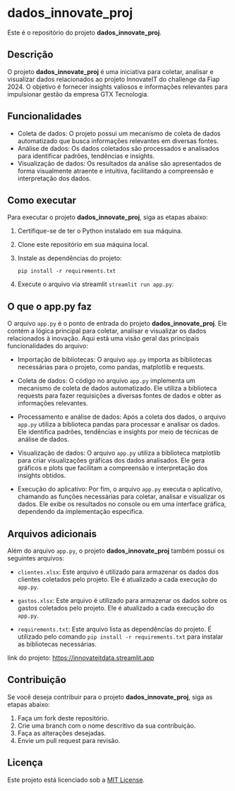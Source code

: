 # dados_innovate_proj

Este é o repositório do projeto **dados_innovate_proj**.

## Descrição

O projeto **dados_innovate_proj** é uma iniciativa para coletar, analisar e visualizar dados relacionados ao projeto InnovateIT do challenge da Fiap 2024. O objetivo é fornecer insights valiosos e informações relevantes para impulsionar gestão da empresa GTX Tecnologia.

## Funcionalidades

- Coleta de dados: O projeto possui um mecanismo de coleta de dados automatizado que busca informações relevantes em diversas fontes.
- Análise de dados: Os dados coletados são processados e analisados para identificar padrões, tendências e insights.
- Visualização de dados: Os resultados da análise são apresentados de forma visualmente atraente e intuitiva, facilitando a compreensão e interpretação dos dados.

## Como executar

Para executar o projeto **dados_innovate_proj**, siga as etapas abaixo:

1. Certifique-se de ter o Python instalado em sua máquina.
2. Clone este repositório em sua máquina local.

3. Instale as dependências do projeto:
    ```
    pip install -r requirements.txt
    ```
4. Execute o arquivo via streamlit `streamlit run app.py`:


## O que o app.py faz

O arquivo `app.py` é o ponto de entrada do projeto **dados_innovate_proj**. Ele contém a lógica principal para coletar, analisar e visualizar os dados relacionados à inovação. Aqui está uma visão geral das principais funcionalidades do arquivo:

- Importação de bibliotecas: O arquivo `app.py` importa as bibliotecas necessárias para o projeto, como pandas, matplotlib e requests.

- Coleta de dados: O código no arquivo `app.py` implementa um mecanismo de coleta de dados automatizado. Ele utiliza a biblioteca requests para fazer requisições a diversas fontes de dados e obter as informações relevantes.

- Processamento e análise de dados: Após a coleta dos dados, o arquivo `app.py` utiliza a biblioteca pandas para processar e analisar os dados. Ele identifica padrões, tendências e insights por meio de técnicas de análise de dados.

- Visualização de dados: O arquivo `app.py` utiliza a biblioteca matplotlib para criar visualizações gráficas dos dados analisados. Ele gera gráficos e plots que facilitam a compreensão e interpretação dos insights obtidos.

- Execução do aplicativo: Por fim, o arquivo `app.py` executa o aplicativo, chamando as funções necessárias para coletar, analisar e visualizar os dados. Ele exibe os resultados no console ou em uma interface gráfica, dependendo da implementação específica.

## Arquivos adicionais

Além do arquivo `app.py`, o projeto **dados_innovate_proj** também possui os seguintes arquivos:

- `clientes.xlsx`: Este arquivo é utilizado para armazenar os dados dos clientes coletados pelo projeto. Ele é atualizado a cada execução do `app.py`.

- `gastos.xlsx`: Este arquivo é utilizado para armazenar os dados sobre os gastos coletados pelo projeto. Ele é atualizado a cada execução do `app.py`.

- `requirements.txt`: Este arquivo lista as dependências do projeto. É utilizado pelo comando `pip install -r requirements.txt` para instalar as bibliotecas necessárias.

link do projeto: https://innovateitdata.streamlit.app

## Contribuição

Se você deseja contribuir para o projeto **dados_innovate_proj**, siga as etapas abaixo:

1. Faça um fork deste repositório.
2. Crie uma branch com o nome descritivo da sua contribuição.
3. Faça as alterações desejadas.
4. Envie um pull request para revisão.

## Licença

Este projeto está licenciado sob a [MIT License](LICENSE).
